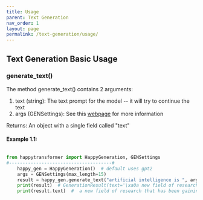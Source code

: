```yaml
---
title: Usage
parent: Text Generation
nav_order: 1
layout: page
permalink: /text-generation/usage/
---
```


## Text Generation Basic Usage 
### generate_text()
The method generate_text() contains 2 arguments:
1. text (string): The text prompt for the model -- it will try to continue the text
2. args (GENSettings): See this [webpage](/text-generation/settings/) for more information


Returns: 
An object with a single field called "text"


#### Example 1.1:
```python

from happytransformer import HappyGeneration, GENSettings
#--------------------------------------#
    happy_gen = HappyGeneration()  # default uses gpt2
    args = GENSettings(max_length=15)
    result = happy_gen.generate_text("artificial intelligence is ", args=args)    
    print(result)  # GenerationResult(text='\xa0a new field of research that has been gaining momentum in recent years.')
    print(result.text)  #  a new field of research that has been gaining momentum in recent years.

```

